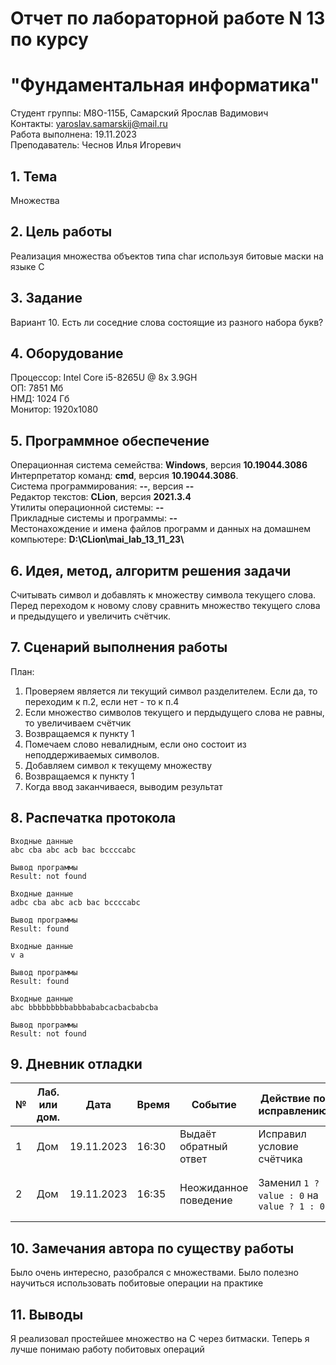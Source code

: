 # Отчет по лабораторной работе N 13 по курсу
# "Фундаментальная информатика"

Студент группы: M8О-115Б, Самарский Ярослав Вадимович\
Контакты: yaroslav.samarskij@mail.ru \
Работа выполнена: 19.11.2023\
Преподаватель: Чеснов Илья Игоревич

## 1. Тема

Множества

## 2. Цель работы

Реализация множества объектов типа char используя битовые маски на языке C

## 3. Задание

Вариант 10. Есть ли соседние слова состоящие из разного набора букв?

## 4. Оборудование

Процессор: Intel Core i5-8265U @ 8x 3.9GH\
ОП: 7851 Мб\
НМД: 1024 Гб\
Монитор: 1920x1080

## 5. Программное обеспечение

Операционная система семейства: **Windows**, версия **10.19044.3086**\
Интерпретатор команд: **cmd**, версия **10.19044.3086**.\
Система программирования: **--**, версия **--**\
Редактор текстов: **CLion**, версия **2021.3.4**\
Утилиты операционной системы: **--**\
Прикладные системы и программы: **--**\
Местонахождение и имена файлов программ и данных на домашнем компьютере: **D:\\CLion\\mai_lab_13_11_23\\**

## 6. Идея, метод, алгоритм решения задачи

Считывать символ и добавлять к множеству символа текущего слова.
Перед переходом к новому слову сравнить множество текущего слова и предыдущего и увеличить счётчик.

## 7. Сценарий выполнения работы

План:
1. Проверяем является ли текущий символ разделителем. Если да, то переходим к п.2, если нет - то к п.4
2. Если множество символов текущего и пердыдущего слова не равны, то увеличиваем счётчик
3. Возвращаемся к пункту 1
4. Помечаем слово невалидным, если оно состоит из неподдерживаемых символов.
5. Добавляем символ к текущему множеству
6. Возвращаемся к пункту 1
7. Когда ввод заканчиваеся, выводим результат

## 8. Распечатка протокола

```
Входные данные
abc cba abc acb bac bccccabc

Вывод программы
Result: not found
```


```
Входные данные
adbc cba abc acb bac bccccabc

Вывод программы
Result: found
```

```
Входные данные
v a

Вывод программы
Result: found
```

```
Входные данные
abc bbbbbbbbbabbbababcacbacbabcba

Вывод программы
Result: not found
```

## 9. Дневник отладки

| №   | Лаб. или дом. | Дата       | Время | Событие               | Действие по исправлению                    | Примечание                               |
|-----|---------------|------------|-------|-----------------------|--------------------------------------------|------------------------------------------|
| 1   | Дом           | 19.11.2023 | 16:30 | Выдаёт обратный ответ | Исправил условие счётчика                  | Перепутал условие                        |
| 2   | Дом           | 19.11.2023 | 16:35 | Неожиданное поведение | Заменил `1 ? value : 0` на `value ? 1 : 0` | Насписал тернарный оператор как в Python |

## 10. Замечания автора по существу работы

Было очень интересно, разобрался с множествами. Было полезно научиться использовать побитовые операции на практике

## 11. Выводы

Я реализовал простейшее множество на C через битмаски. Теперь я лучше понимаю работу побитовых операций
